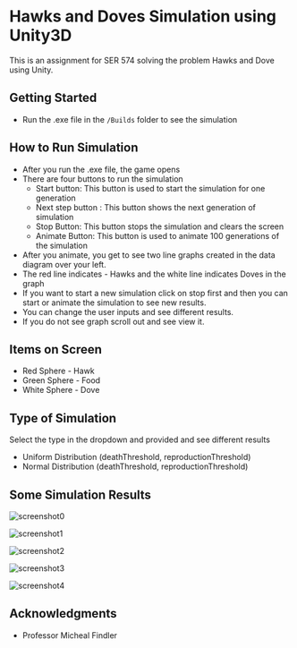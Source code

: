 # Hawks and Doves Simulation using Unity3D

This is an assignment for SER 574 solving the problem Hawks and Dove using Unity.

## Getting Started
- Run the .exe file in the ```/Builds``` folder to see the simulation

## How to Run Simulation
- After you run the .exe file, the game opens
- There are four buttons to run the simulation
   - Start button: This button is used to start the simulation for one generation
   - Next step button : This button shows the next generation of simulation
   - Stop Button: This button stops the simulation and clears the screen
   - Animate Button: This button is used to animate 100 generations of the simulation
- After you animate, you get to see two line graphs created in the data diagram over your left.
- The red line indicates - Hawks and the white line indicates Doves in the graph
- If you want to start a new simulation click on stop first and then you can start or animate the simulation to see new results.
- You can change the user inputs and see different results.
- If you do not see graph scroll out and see view it.

## Items on Screen
- Red Sphere - Hawk
- Green Sphere - Food
- White Sphere - Dove

## Type of Simulation 
Select the type in the dropdown and provided and see different results
- Uniform Distribution (deathThreshold, reproductionThreshold)
- Normal Distribution (deathThreshold, reproductionThreshold)

## Some Simulation Results

![screenshot0](https://user-images.githubusercontent.com/43055292/77283291-401a3480-6c89-11ea-820c-346fb99409d1.png)

![screenshot1](https://user-images.githubusercontent.com/43055292/77282040-13185280-6c86-11ea-9590-ca17fa8ab87d.png)

![screenshot2](https://user-images.githubusercontent.com/43055292/77283203-08ab8800-6c89-11ea-99ad-b2839f15d064.png)

![screenshot3](https://user-images.githubusercontent.com/43055292/77283207-09dcb500-6c89-11ea-817a-f62e36d564e4.png)

![screenshot4](https://user-images.githubusercontent.com/43055292/77282812-27f5e580-6c88-11ea-8f23-36f5b3dd2b9e.png)

## Acknowledgments

- Professor Micheal Findler

